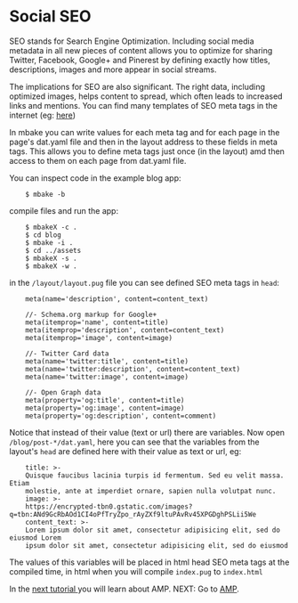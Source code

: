 # Social SEO

SEO stands for Search Engine Optimization.
Including social media metadata in all new pieces of content allows you to optimize for sharing Twitter, Facebook, Google+ and Pinerest by defining exactly how titles, descriptions, images and more appear in social streams.

The implications for SEO are also significant. The right data, including optimized images, helps content to spread, which often leads to increased links and mentions. You can find many templates of SEO meta tags in the internet (eg: [here](https://moz.com/blog/meta-data-templates-123))

In mbake you can write values for each meta tag and for each page in the page's dat.yaml file and then in the layout address to these fields in meta tags. This allows you to define meta tags just once (in the layout) amd then access to them on each page from dat.yaml file.

You can inspect code in the example blog app:

        $ mbake -b

compile files and run the app:

        $ mbakeX -c .
        $ cd blog
        $ mbake -i .
        $ cd ../assets
        $ mbakeX -s .
        $ mbakeX -w .

in the `/layout/layout.pug` file you can see defined SEO meta tags in `head`:

        meta(name='description', content=content_text)

        //- Schema.org markup for Google+
        meta(itemprop='name', content=title)
        meta(itemprop='description', content=content_text)
        meta(itemprop='image', content=image)

        //- Twitter Card data
        meta(name='twitter:title', content=title)
        meta(name='twitter:description', content=content_text)
        meta(name='twitter:image', content=image)

        //- Open Graph data
        meta(property='og:title', content=title)
        meta(property='og:image', content=image)
        meta(property='og:description', content=comment)

Notice that instead of their value (text or url) there are variables.
Now open `/blog/post-*/dat.yaml`, here you can see that the variables from the layout's `head` are defined here with their value as text or url, eg:

        title: >-
        Quisque faucibus lacinia turpis id fermentum. Sed eu velit massa. Etiam
        molestie, ante at imperdiet ornare, sapien nulla volutpat nunc.
        image: >-
        https://encrypted-tbn0.gstatic.com/images?q=tbn:ANd9GcRbAOd1CI4oPfTryZpo_rAyZXf9ltuPAvRv45XPGDghPSLii5We
        content_text: >-
        Lorem ipsum dolor sit amet, consectetur adipisicing elit, sed do eiusmod Lorem
        ipsum dolor sit amet, consectetur adipisicing elit, sed do eiusmod

The values of this variables will be placed in html head SEO meta tags at the compiled time, in html when you will compile `index.pug` to `index.html`

In the [next tutorial ](/amp/) you will learn about AMP.
NEXT: Go to [AMP](/amp/).